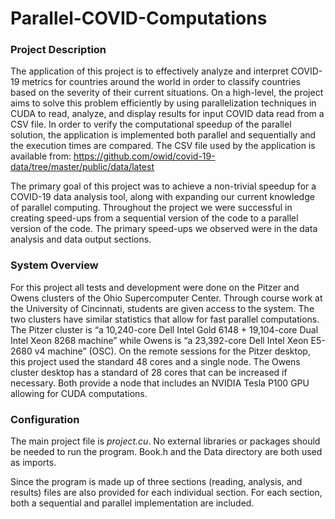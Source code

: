 # Parallel-COVID-Computations

### Project Description
The application of this project is to effectively analyze and interpret COVID-19 metrics for countries
around the world in order to classify countries based on the severity of their current situations. On a
high-level, the project aims to solve this problem efficiently by using parallelization techniques in CUDA
to read, analyze, and display results for input COVID data read from a CSV file. In order to verify the
computational speedup of the parallel solution, the application is implemented both parallel and
sequentially and the execution times are compared. The CSV file used by the application is available from: https://github.com/owid/covid-19-data/tree/master/public/data/latest 

The primary goal of this project was to achieve a non-trivial speedup for a COVID-19 data analysis tool,
along with expanding our current knowledge of parallel computing. Throughout the project we were
successful in creating speed-ups from a sequential version of the code to a parallel version of the code.
The primary speed-ups we observed were in the data analysis and data output sections.


### System Overview
For this project all tests and development were done on the Pitzer and Owens clusters of the Ohio
Supercomputer Center. Through course work at the University of Cincinnati, students are given access to
the system. The two clusters have similar statistics that allow for fast parallel computations. The Pitzer
cluster is “a 10,240-core Dell Intel Gold 6148 + 19,104-core Dual Intel Xeon 8268 machine” while
Owens is “a 23,392-core Dell Intel Xeon E5-2680 v4 machine” (OSC). On the remote sessions for the
Pitzer desktop, this project used the standard 48 cores and a single node. The Owens cluster desktop has a
standard of 28 cores that can be increased if necessary. Both provide a node that includes an NVIDIA
Tesla P100 GPU allowing for CUDA computations.


### Configuration
The main project file is _project.cu_. 
No external libraries or packages should be needed to run the program. Book.h and the Data directory are both used as imports.

Since the program is made up of three sections (reading, analysis, and results) files are also provided for each individual section. 
For each section, both a sequential and parallel implementation are included.
